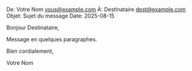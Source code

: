 De: Votre Nom <vous@example.com>
À: Destinataire <dest@example.com>
Objet: Sujet du message
Date: 2025-08-15

Bonjour Destinataire,

Message en quelques paragraphes.

Bien cordialement,

Votre Nom

